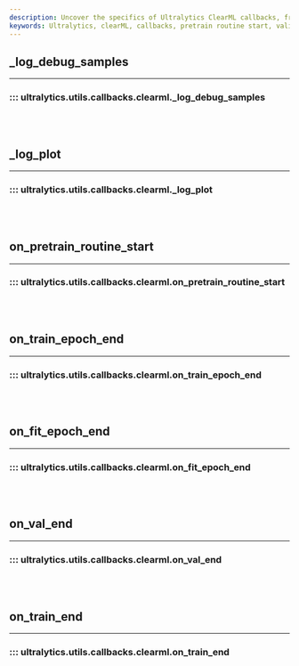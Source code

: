 ```yaml
---
description: Uncover the specifics of Ultralytics ClearML callbacks, from pretrain routine start to training end. Boost your ML model performance.
keywords: Ultralytics, clearML, callbacks, pretrain routine start, validation end, train epoch end, training end
---
```


## _log_debug_samples
---
### ::: ultralytics.utils.callbacks.clearml._log_debug_samples
<br><br>

## _log_plot
---
### ::: ultralytics.utils.callbacks.clearml._log_plot
<br><br>

## on_pretrain_routine_start
---
### ::: ultralytics.utils.callbacks.clearml.on_pretrain_routine_start
<br><br>

## on_train_epoch_end
---
### ::: ultralytics.utils.callbacks.clearml.on_train_epoch_end
<br><br>

## on_fit_epoch_end
---
### ::: ultralytics.utils.callbacks.clearml.on_fit_epoch_end
<br><br>

## on_val_end
---
### ::: ultralytics.utils.callbacks.clearml.on_val_end
<br><br>

## on_train_end
---
### ::: ultralytics.utils.callbacks.clearml.on_train_end
<br><br>